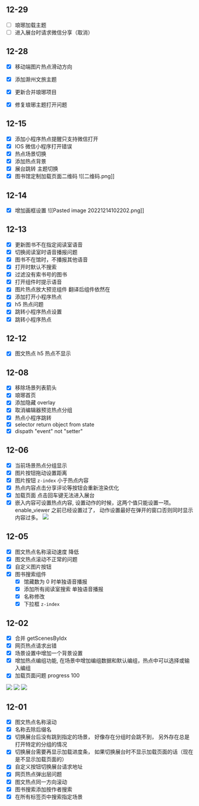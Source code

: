 ## 12-29

- [ ] 琅琊加载主题
- [ ] 进入展台时请求微信分享（取消）

## 12-28

- [x] 移动端图片热点滑动方向
- [x] 添加滁州文旅主题
- [x] 更新合并琅琊项目
- [x] 修复琅琊主题打开问题


## 12-15

- [x] 添加小程序热点提醒只支持微信打开
- [x] IOS 微信小程序打开错误
- [x] 热点场景切换
- [x] 添加热点背景
- [x] 展台跳转 主题切换
- [x] 图书馆定制加载页面二维码
	![[二维码.png]]

## 12-14

- [x] 增加画框设置
	![[Pasted image 20221214102202.png]]

## 12-13

- [x] 更新图书不在指定阅读室语音
- [x] 切换阅读室时语音播报问题
- [x] 图书不在馆时，不播报其他语音
- [x] 打开时默认不搜索
- [x] 过滤没有索书号的图书
- [x] 打开组件时提示语音
- [x] 图片热点放大预览组件 翻译后组件依然在
- [x] 添加打开小程序热点
- [x] h5 热点问题
- [x] 跳转小程序热点设置
- [x] 跳转小程序热点

## 12-12

- [x] 图文热点 h5 热点不显示

## 12-08

- [x] 移除场景列表箭头
- [x] 琅琊首页
- [x] 添加隐藏 overlay
- [x] 取消编辑器预览热点分组
- [x] 热点小程序跳转
- [x] selector return object from state
- [x] dispath "event" not "setter"

## 12-06

- [x] 当前场景热点分组显示
- [x] 图片按钮拖动设置距离
- [x] 图片按钮 `z-index` 小于热点内容
- [x]  热点内容点击分享评论等按钮会重新渲染优化
- [x] 加载页面 点击回车键无法进入展台
- [x] 嵌入内容可设置热点内容, 设置动作的时候，这两个值只能设置一项。enable_viewer 之前已经设置过了， 动作设置最好在弹开的窗口否则同时显示内容过多。
	![](Pasted%20image%2020221206113131.png)

## 12-05

- [x] 图文热点名称滚动速度 降低
- [x] 图文热点滚动不正常的问题
- [x] 自定义图片按钮
- [x] 图书搜索组件
	- [x] 馆藏数为 0 时单独语音播报
	- [x] 添加所有阅读室搜索 单独语音播报
	- [x] 名称修改
	- [x] 下拉框 `z-index`

## 12-02

- [x] 合并 getScenesByIdx
- [x] 网页热点请求出错
- [x] 场景设置中增加一个背景设置 
- [x] 增加热点编组功能, 在场景中增加编组数据和默认编组，热点中可以选择或输入编组
- [x] 加载页面问题 progress 100

![](Pasted%20image%2020221202160530.png)
![](Pasted%20image%2020221202160550.png)
![](Pasted%20image%2020221202160606.png)

## 12-01

- [x] 图文热点名称滚动
- [x] 名称去除后缀名
- [x] 切换展台后没有跳到指定的场景， 好像存在分组时会跳不到， 另外存在总是打开特定的分组的情况
- [x] 切换展台需要再显示加载进度条， 如果切换展台时不显示加载页面的话（现在是不显示加载页面的）
- [x] 自定义按钮切换展台请求地址
- [x] 网页热点弹出层问题
- [x] 图文热点同一方向滚动
- [x] 图书搜索添加按作者搜索
- [x] 在所有标签页中搜索指定场景